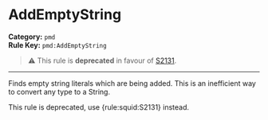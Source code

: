 
# AddEmptyString
**Category:** `pmd`<br/>
**Rule Key:** `pmd:AddEmptyString`<br/>
> :warning: This rule is **deprecated** in favour of [S2131](https://rules.sonarsource.com/java/RSPEC-2131).

-----

Finds empty string literals which are being added. This is an inefficient way to convert any type to a String.

<p>
  This rule is deprecated, use {rule:squid:S2131} instead.
</p>

